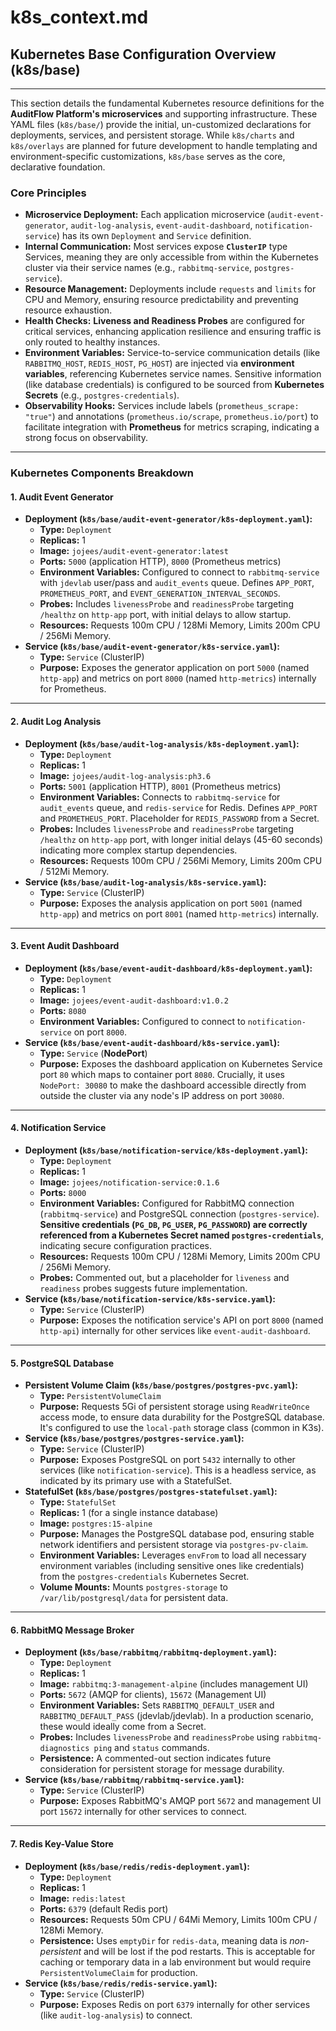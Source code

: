 # k8s_context.md

## Kubernetes Base Configuration Overview (k8s/base)
---
This section details the fundamental Kubernetes resource definitions for the **AuditFlow Platform's microservices** and supporting infrastructure. These YAML files (`k8s/base/`) provide the initial, un-customized declarations for deployments, services, and persistent storage. While `k8s/charts` and `k8s/overlays` are planned for future development to handle templating and environment-specific customizations, `k8s/base` serves as the core, declarative foundation.

### Core Principles
* **Microservice Deployment:** Each application microservice (`audit-event-generator`, `audit-log-analysis`, `event-audit-dashboard`, `notification-service`) has its own `Deployment` and `Service` definition.
* **Internal Communication:** Most services expose **`ClusterIP`** type Services, meaning they are only accessible from within the Kubernetes cluster via their service names (e.g., `rabbitmq-service`, `postgres-service`).
* **Resource Management:** Deployments include `requests` and `limits` for CPU and Memory, ensuring resource predictability and preventing resource exhaustion.
* **Health Checks:** **Liveness and Readiness Probes** are configured for critical services, enhancing application resilience and ensuring traffic is only routed to healthy instances.
* **Environment Variables:** Service-to-service communication details (like `RABBITMQ_HOST`, `REDIS_HOST`, `PG_HOST`) are injected via **environment variables**, referencing Kubernetes service names. Sensitive information (like database credentials) is configured to be sourced from **Kubernetes Secrets** (e.g., `postgres-credentials`).
* **Observability Hooks:** Services include labels (`prometheus_scrape: "true"`) and annotations (`prometheus.io/scrape`, `prometheus.io/port`) to facilitate integration with **Prometheus** for metrics scraping, indicating a strong focus on observability.

---

### Kubernetes Components Breakdown

#### 1. Audit Event Generator
* **Deployment (`k8s/base/audit-event-generator/k8s-deployment.yaml`):**
    * **Type:** `Deployment`
    * **Replicas:** 1
    * **Image:** `jojees/audit-event-generator:latest`
    * **Ports:** `5000` (application HTTP), `8000` (Prometheus metrics)
    * **Environment Variables:** Configured to connect to `rabbitmq-service` with `jdevlab` user/pass and `audit_events` queue. Defines `APP_PORT`, `PROMETHEUS_PORT`, and `EVENT_GENERATION_INTERVAL_SECONDS`.
    * **Probes:** Includes `livenessProbe` and `readinessProbe` targeting `/healthz` on `http-app` port, with initial delays to allow startup.
    * **Resources:** Requests 100m CPU / 128Mi Memory, Limits 200m CPU / 256Mi Memory.
* **Service (`k8s/base/audit-event-generator/k8s-service.yaml`):**
    * **Type:** `Service` (ClusterIP)
    * **Purpose:** Exposes the generator application on port `5000` (named `http-app`) and metrics on port `8000` (named `http-metrics`) internally for Prometheus.

---

#### 2. Audit Log Analysis
* **Deployment (`k8s/base/audit-log-analysis/k8s-deployment.yaml`):**
    * **Type:** `Deployment`
    * **Replicas:** 1
    * **Image:** `jojees/audit-log-analysis:ph3.6`
    * **Ports:** `5001` (application HTTP), `8001` (Prometheus metrics)
    * **Environment Variables:** Connects to `rabbitmq-service` for `audit_events` queue, and `redis-service` for Redis. Defines `APP_PORT` and `PROMETHEUS_PORT`. Placeholder for `REDIS_PASSWORD` from a Secret.
    * **Probes:** Includes `livenessProbe` and `readinessProbe` targeting `/healthz` on `http-app` port, with longer initial delays (45-60 seconds) indicating more complex startup dependencies.
    * **Resources:** Requests 100m CPU / 256Mi Memory, Limits 200m CPU / 512Mi Memory.
* **Service (`k8s/base/audit-log-analysis/k8s-service.yaml`):**
    * **Type:** `Service` (ClusterIP)
    * **Purpose:** Exposes the analysis application on port `5001` (named `http-app`) and metrics on port `8001` (named `http-metrics`) internally.

---

#### 3. Event Audit Dashboard
* **Deployment (`k8s/base/event-audit-dashboard/k8s-deployment.yaml`):**
    * **Type:** `Deployment`
    * **Replicas:** 1
    * **Image:** `jojees/event-audit-dashboard:v1.0.2`
    * **Ports:** `8080`
    * **Environment Variables:** Configured to connect to `notification-service` on port `8000`.
* **Service (`k8s/base/event-audit-dashboard/k8s-service.yaml`):**
    * **Type:** `Service` (**NodePort**)
    * **Purpose:** Exposes the dashboard application on Kubernetes Service port `80` which maps to container port `8080`. Crucially, it uses `NodePort: 30080` to make the dashboard accessible directly from outside the cluster via any node's IP address on port `30080`.

---

#### 4. Notification Service
* **Deployment (`k8s/base/notification-service/k8s-deployment.yaml`):**
    * **Type:** `Deployment`
    * **Replicas:** 1
    * **Image:** `jojees/notification-service:0.1.6`
    * **Ports:** `8000`
    * **Environment Variables:** Configured for RabbitMQ connection (`rabbitmq-service`) and PostgreSQL connection (`postgres-service`). **Sensitive credentials (`PG_DB`, `PG_USER`, `PG_PASSWORD`) are correctly referenced from a Kubernetes Secret named `postgres-credentials`**, indicating secure configuration practices.
    * **Resources:** Requests 100m CPU / 128Mi Memory, Limits 200m CPU / 256Mi Memory.
    * **Probes:** Commented out, but a placeholder for `liveness` and `readiness` probes suggests future implementation.
* **Service (`k8s/base/notification-service/k8s-service.yaml`):**
    * **Type:** `Service` (ClusterIP)
    * **Purpose:** Exposes the notification service's API on port `8000` (named `http-api`) internally for other services like `event-audit-dashboard`.

---

#### 5. PostgreSQL Database
* **Persistent Volume Claim (`k8s/base/postgres/postgres-pvc.yaml`):**
    * **Type:** `PersistentVolumeClaim`
    * **Purpose:** Requests 5Gi of persistent storage using `ReadWriteOnce` access mode, to ensure data durability for the PostgreSQL database. It's configured to use the `local-path` storage class (common in K3s).
* **Service (`k8s/base/postgres/postgres-service.yaml`):**
    * **Type:** `Service` (ClusterIP)
    * **Purpose:** Exposes PostgreSQL on port `5432` internally to other services (like `notification-service`). This is a headless service, as indicated by its primary use with a StatefulSet.
* **StatefulSet (`k8s/base/postgres/postgres-statefulset.yaml`):**
    * **Type:** `StatefulSet`
    * **Replicas:** 1 (for a single instance database)
    * **Image:** `postgres:15-alpine`
    * **Purpose:** Manages the PostgreSQL database pod, ensuring stable network identifiers and persistent storage via `postgres-pv-claim`.
    * **Environment Variables:** Leverages `envFrom` to load all necessary environment variables (including sensitive ones like credentials) from the `postgres-credentials` Kubernetes Secret.
    * **Volume Mounts:** Mounts `postgres-storage` to `/var/lib/postgresql/data` for persistent data.

---

#### 6. RabbitMQ Message Broker
* **Deployment (`k8s/base/rabbitmq/rabbitmq-deployment.yaml`):**
    * **Type:** `Deployment`
    * **Replicas:** 1
    * **Image:** `rabbitmq:3-management-alpine` (includes management UI)
    * **Ports:** `5672` (AMQP for clients), `15672` (Management UI)
    * **Environment Variables:** Sets `RABBITMQ_DEFAULT_USER` and `RABBITMQ_DEFAULT_PASS` (jdevlab/jdevlab). In a production scenario, these would ideally come from a Secret.
    * **Probes:** Includes `livenessProbe` and `readinessProbe` using `rabbitmq-diagnostics ping` and `status` commands.
    * **Persistence:** A commented-out section indicates future consideration for persistent storage for message durability.
* **Service (`k8s/base/rabbitmq/rabbitmq-service.yaml`):**
    * **Type:** `Service` (ClusterIP)
    * **Purpose:** Exposes RabbitMQ's AMQP port `5672` and management UI port `15672` internally for other services to connect.

---

#### 7. Redis Key-Value Store
* **Deployment (`k8s/base/redis/redis-deployment.yaml`):**
    * **Type:** `Deployment`
    * **Replicas:** 1
    * **Image:** `redis:latest`
    * **Ports:** `6379` (default Redis port)
    * **Resources:** Requests 50m CPU / 64Mi Memory, Limits 100m CPU / 128Mi Memory.
    * **Persistence:** Uses `emptyDir` for `redis-data`, meaning data is *non-persistent* and will be lost if the pod restarts. This is acceptable for caching or temporary data in a lab environment but would require `PersistentVolumeClaim` for production.
* **Service (`k8s/base/redis/redis-service.yaml`):**
    * **Type:** `Service` (ClusterIP)
    * **Purpose:** Exposes Redis on port `6379` internally for other services (like `audit-log-analysis`) to connect.